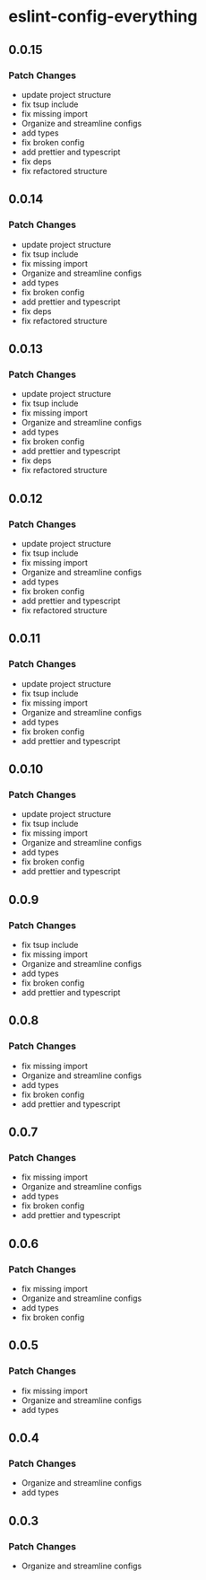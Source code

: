 # eslint-config-everything

## 0.0.15

### Patch Changes

- update project structure
- fix tsup include
- fix missing import
- Organize and streamline configs
- add types
- fix broken config
- add prettier and typescript
- fix deps
- fix refactored structure

## 0.0.14

### Patch Changes

- update project structure
- fix tsup include
- fix missing import
- Organize and streamline configs
- add types
- fix broken config
- add prettier and typescript
- fix deps
- fix refactored structure

## 0.0.13

### Patch Changes

- update project structure
- fix tsup include
- fix missing import
- Organize and streamline configs
- add types
- fix broken config
- add prettier and typescript
- fix deps
- fix refactored structure

## 0.0.12

### Patch Changes

- update project structure
- fix tsup include
- fix missing import
- Organize and streamline configs
- add types
- fix broken config
- add prettier and typescript
- fix refactored structure

## 0.0.11

### Patch Changes

- update project structure
- fix tsup include
- fix missing import
- Organize and streamline configs
- add types
- fix broken config
- add prettier and typescript

## 0.0.10

### Patch Changes

- update project structure
- fix tsup include
- fix missing import
- Organize and streamline configs
- add types
- fix broken config
- add prettier and typescript

## 0.0.9

### Patch Changes

- fix tsup include
- fix missing import
- Organize and streamline configs
- add types
- fix broken config
- add prettier and typescript

## 0.0.8

### Patch Changes

- fix missing import
- Organize and streamline configs
- add types
- fix broken config
- add prettier and typescript

## 0.0.7

### Patch Changes

- fix missing import
- Organize and streamline configs
- add types
- fix broken config
- add prettier and typescript

## 0.0.6

### Patch Changes

- fix missing import
- Organize and streamline configs
- add types
- fix broken config

## 0.0.5

### Patch Changes

- fix missing import
- Organize and streamline configs
- add types

## 0.0.4

### Patch Changes

- Organize and streamline configs
- add types

## 0.0.3

### Patch Changes

- Organize and streamline configs
